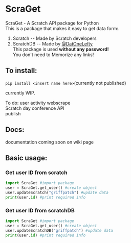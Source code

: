 # ScraGet
ScraGet - A Scratch API package for Python<br>
This is a package that makes it easy to get data form:.<br>
1. Scratch -- Made by Scratch developers
2. ScratchDB -- Made by [@DatOneLefty](https://Scratch.mit.edu/users/DatOneLefty)<br>
This package is used **without any password!**<br>
You don't need to Memorize any links!

## To install:<br>
`pip install <insert name here>`(currently not published)<br>


currently WIP.

To do:
user activity webscrape <br>
Scratch day conference API <br>
publish

## Docs:
documentation coming soon on wiki page

## Basic usage:
### Get user ID from scratch
```python
import ScraGet #import package
user = ScraGet.get_user() #create object
user.updateScratch("griffpatch") #update data
print(user.id) #print required info
```
### Get user ID from scratchDB
```python
import ScraGet #import package
user = ScraGet.get_user() #create object
user.updateScratchDB("griffpatch") #update data
print(user.id) #print required info
```
